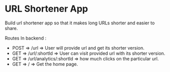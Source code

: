 # URL Shortener App

Build url shortener app so that it makes long URLs shorter and easier to share.

Routes In backend :
- POST => /url => User will provide url and get its shorter version.
- GET => /url/:shortId => User can visit provided url with its shorter version.
- GET => /url/analytics/:shortId => how much clicks on the particular url.
- GET => / => Get the home page.